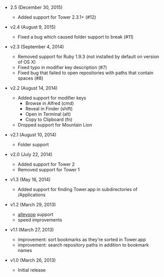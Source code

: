 - 2.5 (December 30, 2015)
  - Added support for Tower 2.3.1+ (#12)
- v2.4 (August 9, 2015)
  - Fixed a bug which caused folder support to break (#11)

- v2.3 (September 4, 2014)
  - Removed support for Ruby 1.9.3 (not installed by default on version of OS X)
  - Fixed typo in modifier key description (#7)
  - Fixed bug that failed to open repositories with paths that contain spaces (#8)

- v2.2 (August 14, 2014)
  - Added support for modifier keys
    - Browse in Alfred (cmd)
    - Reveal in Finder (shift)
    - Open in Terminal (alt)
    - Copy to Clipboard (fn)
  - Dropped support for Mountain Lion

- v2.1 (August 10, 2014)
  - Folder support

- v2.0 (July 22, 2014)
  - Added support for Tower 2
  - Removed support for Tower 1

- v1.3 (May 16, 2014)
  - Added support for finding Tower.app in subdirectories of /Applications

- v1.2 (March 29, 2013)
  - [alleyoop](http://www.alfredforum.com/topic/1582-alleyoop-update-alfred-workflows/) support
  - speed improvements

- v1.1 (March 27, 2013)
  - improvement: sort bookmarks as they're sorted in Tower.app
  - improvement: search repository paths in addition to bookmark names

- v1.0 (March 26, 2013)
  - Initial release
